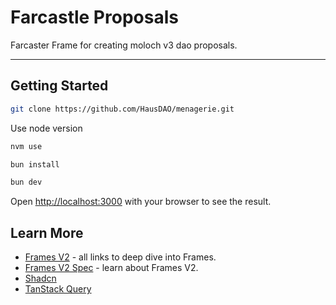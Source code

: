 # Farcastle Proposals

Farcaster Frame for creating moloch v3 dao proposals.

---

## Getting Started

```bash
git clone https://github.com/HausDAO/menagerie.git
```

Use node version

```bash
nvm use
```

```bash
bun install
```

```bash
bun dev
```

Open [http://localhost:3000](http://localhost:3000) with your browser to see the result.

## Learn More

- [Frames V2](https://framesv2.com) - all links to deep dive into Frames.
- [Frames V2 Spec](https://docs.farcaster.xyz/developers/frames/v2/spec) - learn about Frames V2.
- [Shadcn](https://ui.shadcn.com/docs)
- [TanStack Query](https://tanstack.com/query/latest)
